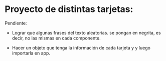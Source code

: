 # Proyecto de distintas tarjetas:

Pendiente:

- Lograr que algunas frases del texto aleatorias. se pongan en negrita, es decir, no las mismas en cada componente.

- Hacer un objeto que tenga la información de cada tarjeta y y luego importarla en app.
